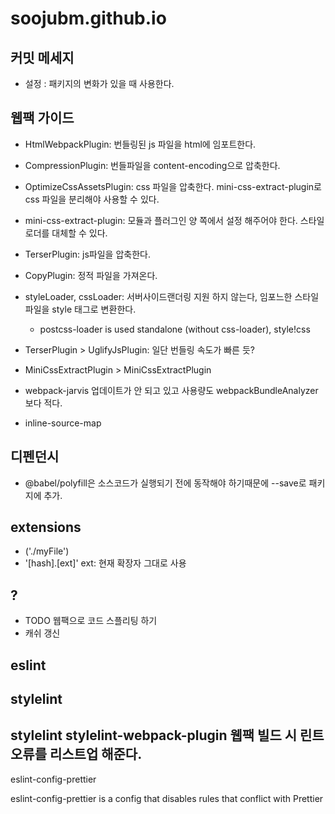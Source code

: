 # soojubm.github.io

## 커밋 메세지
- 설정 : 패키지의 변화가 있을 때 사용한다.

## 웹팩 가이드
- HtmlWebpackPlugin: 번들링된 js 파일을 html에 임포트한다.
- CompressionPlugin: 번들파일을 content-encoding으로 압축한다.
- OptimizeCssAssetsPlugin: css 파일을 압축한다. mini-css-extract-plugin로 css 파일을 분리해야 사용할 수 있다.
- mini-css-extract-plugin: 모듈과 플러그인 양 쪽에서 설정 해주어야 한다. 스타일로더를 대체할 수 있다.
- TerserPlugin: js파일을 압축한다.
- CopyPlugin: 정적 파일을 가져온다.
- styleLoader, cssLoader: 서버사이드랜더링 지원 하지 않는다, 임포느한 스타일 파일을 style 태그로 변환한다.
  - postcss-loader is used standalone (without css-loader), style!css
- TerserPlugin > UglifyJsPlugin: 일단 번들링 속도가 빠른 듯?
- MiniCssExtractPlugin > MiniCssExtractPlugin
- webpack-jarvis 업데이트가 안 되고 있고 사용량도 webpackBundleAnalyzer보다 적다.

- inline-source-map

## 디펜던시
- @babel/polyfill은 소스코드가 실행되기 전에 동작해야 하기때문에 --save로 패키지에 추가.

## extensions

- ('./myFile')
- '[hash].[ext]' ext: 현재 확장자 그대로 사용

## ?
- TODO 웹팩으로 코드 스플리팅 하기
- 캐쉬 갱신


## eslint


## stylelint
stylelint 
stylelint-webpack-plugin 웹팩 빌드 시 린트 오류를 리스트업 해준다.
-----
eslint-config-prettier

eslint-config-prettier is a config that disables rules that conflict with Prettier
